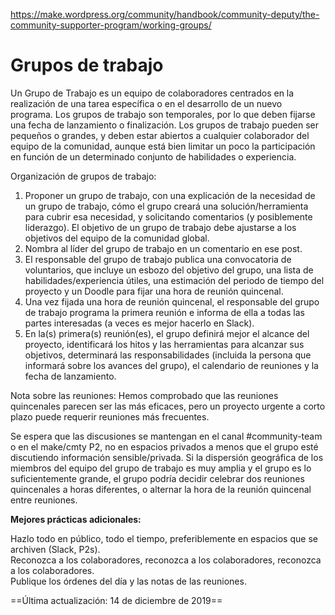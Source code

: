 https://make.wordpress.org/community/handbook/community-deputy/the-community-supporter-program/working-groups/

# Grupos de trabajo

Un Grupo de Trabajo es un equipo de colaboradores centrados en la realización de una tarea específica o en el desarrollo de un nuevo programa. Los grupos de trabajo son temporales, por lo que deben fijarse una fecha de lanzamiento o finalización. Los grupos de trabajo pueden ser pequeños o grandes, y deben estar abiertos a cualquier colaborador del equipo de la comunidad, aunque está bien limitar un poco la participación en función de un determinado conjunto de habilidades o experiencia.

Organización de grupos de trabajo:

1. Proponer un grupo de trabajo, con una explicación de la necesidad de un grupo de trabajo, cómo el grupo creará una solución/herramienta para cubrir esa necesidad, y solicitando comentarios (y posiblemente liderazgo). El objetivo de un grupo de trabajo debe ajustarse a los objetivos del equipo de la comunidad global.
2. Nombra al líder del grupo de trabajo en un comentario en ese post.
3. El responsable del grupo de trabajo publica una convocatoria de voluntarios, que incluye un esbozo del objetivo del grupo, una lista de habilidades/experiencia útiles, una estimación del periodo de tiempo del proyecto y un Doodle para fijar una hora de reunión quincenal.
4. Una vez fijada una hora de reunión quincenal, el responsable del grupo de trabajo programa la primera reunión e informa de ella a todas las partes interesadas (a veces es mejor hacerlo en Slack).
5. En la(s) primera(s) reunión(es), el grupo definirá mejor el alcance del proyecto, identificará los hitos y las herramientas para alcanzar sus objetivos, determinará las responsabilidades (incluida la persona que informará sobre los avances del grupo), el calendario de reuniones y la fecha de lanzamiento.

Nota sobre las reuniones: Hemos comprobado que las reuniones quincenales parecen ser las más eficaces, pero un proyecto urgente a corto plazo puede requerir reuniones más frecuentes.

Se espera que las discusiones se mantengan en el canal #community-team o en el make/cmty P2, no en espacios privados a menos que el grupo esté discutiendo información sensible/privada. Si la dispersión geográfica de los miembros del equipo del grupo de trabajo es muy amplia y el grupo es lo suficientemente grande, el grupo podría decidir celebrar dos reuniones quincenales a horas diferentes, o alternar la hora de la reunión quincenal entre reuniones.

**Mejores prácticas adicionales:**

Hazlo todo en público, todo el tiempo, preferiblemente en espacios que se archiven (Slack, P2s).  
Reconozca a los colaboradores, reconozca a los colaboradores, reconozca a los colaboradores.  
Publique los órdenes del día y las notas de las reuniones.

==Última actualización: 14 de diciembre de 2019==